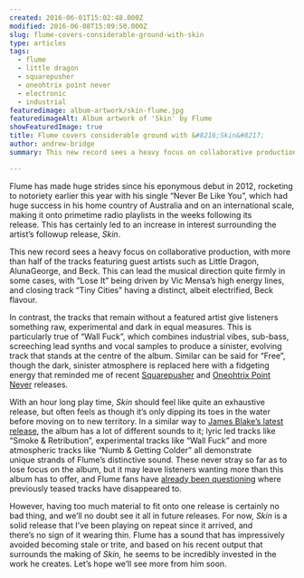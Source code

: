 ```yaml
---
created: 2016-06-01T15:02:48.000Z
modified: 2016-06-08T15:09:50.000Z
slug: flume-covers-considerable-ground-with-skin
type: articles
tags:
  - flume
  - little dragon
  - squarepusher
  - oneohtrix point never
  - electronic
  - industrial
featuredimage: album-artwork/skin-flume.jpg
featuredimageAlt: Album artwork of 'Skin' by Flume
showFeaturedImage: true
title: Flume covers considerable ground with &#8216;Skin&#8217;
author: andrew-bridge
summary: This new record sees a heavy focus on collaborative production, exploring many sounds while seldom digging deeper into any one of them.

---
```


Flume has made huge strides since his eponymous debut in 2012, rocketing to notoriety earlier this year with his single “Never Be Like You”, which had huge success in his home country of Australia and on an international scale, making it onto primetime radio playlists in the weeks following its release. This has certainly led to an increase in interest surrounding the artist’s followup release, *Skin*.

This new record sees a heavy focus on collaborative production, with more than half of the tracks featuring guest artists such as Little Dragon, AlunaGeorge, and Beck. This can lead the musical direction quite firmly in some cases, with “Lose It” being driven by Vic Mensa’s high energy lines, and closing track “Tiny Cities” having a distinct, albeit electrified, Beck flavour.

In contrast, the tracks that remain without a featured artist give listeners something raw, experimental and dark in equal measures. This is particularly true of “Wall Fuck”, which combines industrial vibes, sub-bass, screeching lead synths and vocal samples to produce a sinister, evolving track that stands at the centre of the album. Similar can be said for “Free”, though the dark, sinister atmosphere is replaced here with a fidgeting energy that reminded me of recent [Squarepusher](/reviews/squarepusher-damogen-furies/) and [Oneohtrix Point Never](/reviews/oneohtrix-point-never-garden-of-delete/) releases.

With an hour long play time, *Skin* should feel like quite an exhaustive release, but often feels as though it’s only dipping its toes in the water before moving on to new territory. In a similar way to [James Blake’s latest release](<reviews/james-blake-the-colour-in-anything/>), the album has a lot of different sounds to it; lyric led tracks like “Smoke & Retribution”, experimental tracks like “Wall Fuck” and more atmospheric tracks like “Numb & Getting Colder” all demonstrate unique strands of Flume’s distinctive sound. These never stray so far as to lose focus on the album, but it may leave listeners wanting more than this album has to offer, and Flume fans have [already been questioning](https://www.reddit.com/r/Flume/comments/4lmhrh/the_answer_to_your_woohoo_id_aka_022_aka_missing/) where previously teased tracks have disappeared to.

However, having too much material to fit onto one release is certainly no bad thing, and we’ll no doubt see it all in future releases. For now, *Skin* is a solid release that I’ve been playing on repeat since it arrived, and there’s no sign of it wearing thin. Flume has a sound that has impressively avoided becoming stale or trite, and based on his recent output that surrounds the making of *Skin,* he seems to be incredibly invested in the work he creates. Let’s hope we’ll see more from him soon.
